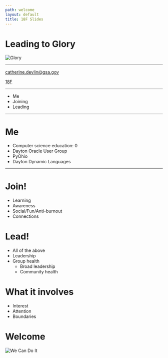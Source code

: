 ```yaml
---
path: welcome
layout: default
title: 18F Slides
---
```


Leading to Glory
================

![Glory](https://bjdeming.files.wordpress.com/2013/07/glory-clip.png)

---

catherine.devlin@gsa.gov

[18F](18f.gsa.gov)

---

- Me
- Joining
- Leading

---

Me
==

- Computer science education: 0
- Dayton Oracle User Group
- PyOhio
- Dayton Dynamic Languages

---

Join!
=====

- Learning
- Awareness
- Social/Fun/Anti-burnout
- Connections

Lead!
=====

- All of the above
- Leadership
- Group health
  - Broad leadership
  - Community health

What it involves
================

- Interest
- Attention
- Boundaries

Welcome
=======

![We Can Do It](http://cdn.churchm.ag/wp-content/uploads/2012/05/star-wars-propaganda-posters-rebel-alliance-3-e1305619372545.jpeg)

